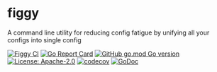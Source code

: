 # figgy
A command line utility for reducing config fatigue by unifying all your configs into single config

[![Figgy CI](https://github.com/cpendery/figgy/workflows/Figgy%20CI/badge.svg)](https://github.com/cpendery/figgy/actions/workflows/figgy-ci.yaml)
[![Go Report Card](https://goreportcard.com/badge/github.com/cpendery/figgy)](https://goreportcard.com/report/github.com/cpendery/figgy)
[![GitHub go.mod Go version](https://img.shields.io/github/go-mod/go-version/cpendery/figgy.svg)](https://github.com/cpendery/figgy)
[![License: Apache-2.0](https://img.shields.io/badge/License-Apache%202.0-blue.svg)](https://github.com/anchore/grype/blob/main/LICENSE)
[![codecov](https://codecov.io/gh/cpendery/figgy/branch/main/graph/badge.svg)](https://codecov.io/gh/cpendery/figgy)
[![GoDoc](https://godoc.org/github.com/cpendery/figgy?status.svg)](https://pkg.go.dev/github.com/cpendery/figgy)
